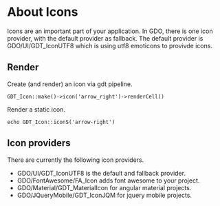 # About Icons

Icons are an important part of your application.
In GDO, there is one icon provider, with the default provider as fallback.
The default provider is GDO/UI/GDT_IconUTF8 which is using utf8 emoticons to provivde icons.

## Render

Create (and render) an icon via gdt pipeline.

    GDT_Icon::make()->icon('arrow_right')->renderCell()

Render a static icon.

    echo GDT_Icon::iconS('arrow-right')

## Icon providers

There are currently the following icon providers.

 - GDO/UI/GDT_IconUTF8 is the default and fallback provider.
 - GDO/FontAwesome/FA_Icon adds font awesome to your project.
 - GDO/Material/GDT_MaterialIcon for angular material projects.
 - GDO/JQueryMobile/GDT_IconJQM for jquery mobile projects.
